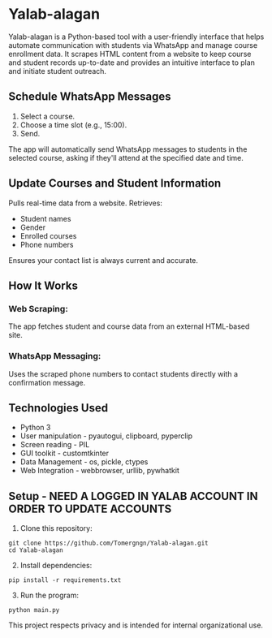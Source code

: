 # Yalab-alagan
Yalab-alagan is a Python-based tool with a user-friendly interface that helps automate communication with students via WhatsApp and manage course enrollment data. It scrapes HTML content from a website to keep course and student records up-to-date and provides an intuitive interface to plan and initiate student outreach.

## Schedule WhatsApp Messages
1. Select a course.
2. Choose a time slot (e.g., 15:00).
3. Send.

The app will automatically send WhatsApp messages to students in the selected course, asking if they'll attend at the specified date and time.

## Update Courses and Student Information
Pulls real-time data from a website. Retrieves:
* Student names
* Gender
* Enrolled courses
* Phone numbers

Ensures your contact list is always current and accurate.

## How It Works
### Web Scraping:
The app fetches student and course data from an external HTML-based site.

### WhatsApp Messaging:
Uses the scraped phone numbers to contact students directly with a confirmation message.

## Technologies Used
* Python 3
* User manipulation - pyautogui, clipboard, pyperclip
* Screen reading - PIL
* GUI toolkit - customtkinter
* Data Management - os, pickle, ctypes
* Web Integration - webbrowser, urllib, pywhatkit

## Setup - NEED A LOGGED IN YALAB ACCOUNT IN ORDER TO UPDATE ACCOUNTS
1. Clone this repository:
```
git clone https://github.com/Tomergngn/Yalab-alagan.git
cd Yalab-alagan
```
2. Install dependencies:
```
pip install -r requirements.txt
```
3. Run the program:
```
python main.py
```


This project respects privacy and is intended for internal organizational use.
